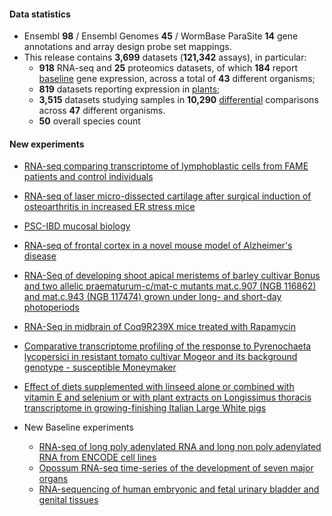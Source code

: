 #### Data statistics

- Ensembl **98** / Ensembl Genomes **45** / WormBase ParaSite **14** gene annotations and
  array design probe set mappings.   
- This release contains **3,699** datasets (**121,342** assays), in particular:            
  - **918** RNA-seq and **25** proteomics datasets, of which **184** report
    [baseline](https://www.ebi.ac.uk/gxa/baseline/experiments) gene expression, across a total of **43** different
    organisms;           
  - **819** datasets reporting expression in [plants](https://www.ebi.ac.uk/gxa/plant/experiments);               
  - **3,515** datasets studying samples in **10,290**
    [differential](https://www.ebi.ac.uk/gxa/help/index.html#differential-expression) comparisons across **47**
    different organisms.
  - **50** overall species count


#### New experiments

- [RNA-seq comparing transcriptome of lymphoblastic cells from FAME patients and control individuals](https://www.ebi.ac.uk/gxa/experiments/E-MTAB-8301)
- [RNA-seq of laser micro-dissected cartilage after surgical induction of osteoarthritis in increased ER stress mice](https://www.ebi.ac.uk/gxa/experiments/E-MTAB-8266)
- [PSC-IBD mucosal biology](https://www.ebi.ac.uk/gxa/experiments/E-MTAB-7915)
- [RNA-seq of frontal cortex in a novel mouse model of Alzheimer's disease](https://www.ebi.ac.uk/gxa/experiments/E-MTAB-7856)
- [RNA-Seq of developing shoot apical meristems of barley cultivar Bonus and two allelic praematurum-c/mat-c mutants mat.c.907 (NGB 116862) and mat.c.943 (NGB 117474) grown under long- and short-day photoperiods](https://www.ebi.ac.uk/gxa/experiments/E-MTAB-7807)
- [RNA-Seq in midbrain of Coq9R239X mice treated with Rapamycin](https://www.ebi.ac.uk/gxa/experiments/E-MTAB-7794)
- [Comparative transcriptome profiling of the response to Pyrenochaeta lycopersici in resistant tomato cultivar Mogeor and its background genotype - susceptible Moneymaker](https://www.ebi.ac.uk/gxa/experiments/E-MTAB-7689)
- [Effect of diets supplemented with linseed alone or combined with vitamin E and selenium or with plant extracts on Longissimus thoracis transcriptome in growing-finishing Italian Large White pigs](https://www.ebi.ac.uk/gxa/experiments/E-MTAB-7131)

- New Baseline experiments      
  - [RNA-seq of long poly adenylated RNA and long non poly adenylated RNA from ENCODE cell lines](https://www.ebi.ac.uk/gxa/experiments/E-GEOD-26284)
  - [Opossum RNA-seq time-series of the development of seven major organs](https://www.ebi.ac.uk/gxa/experiments/E-MTAB-6833)
  - [RNA-sequencing of human embryonic and fetal urinary bladder and genital tissues](https://www.ebi.ac.uk/gxa/experiments/E-MTAB-6592)


